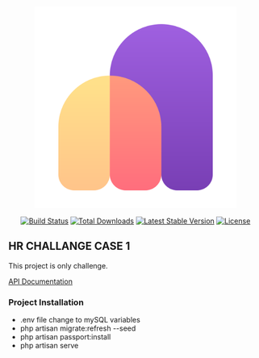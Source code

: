 <p align="center"><a href="https://mingapp.co" target="_blank"><img src="https://raw.githubusercontent.com/mingcase/case1/main/ming-amblem.svg" width="400"></a></p>

<p align="center">
<a href="https://travis-ci.org/laravel/framework"><img src="https://travis-ci.org/laravel/framework.svg" alt="Build Status"></a>
<a href="https://packagist.org/packages/laravel/framework"><img src="https://img.shields.io/packagist/dt/laravel/framework" alt="Total Downloads"></a>
<a href="https://packagist.org/packages/laravel/framework"><img src="https://img.shields.io/packagist/v/laravel/framework" alt="Latest Stable Version"></a>
<a href="https://packagist.org/packages/laravel/framework"><img src="https://img.shields.io/packagist/l/laravel/framework" alt="License"></a>
</p>

## HR CHALLANGE CASE 1

This project is only challenge.

<a href="https://documenter.getpostman.com/view/5970060/UV5WEJ5J" target="_blank">API Documentation</a>


### Project Installation

* .env file change to mySQL variables
* php artisan migrate:refresh --seed
* php artisan passport:install
* php artisan serve


